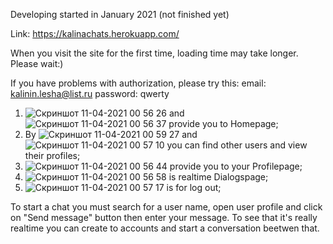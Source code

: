 Developing started in January 2021 (not finished yet)

Link: https://kalinachats.herokuapp.com/

When you visit the site for the first time, loading time may take longer. Please wait:)

If you have problems with authorization, please try this:
email:
kalinin.lesha@list.ru
password:
qwerty

1. ![Скриншот 11-04-2021 00 56 26](https://user-images.githubusercontent.com/73401289/114286644-e84f9680-9a60-11eb-95c9-9bbce1dd6d37.png) and ![Скриншот 11-04-2021 00 56 37](https://user-images.githubusercontent.com/73401289/114286651-fbfafd00-9a60-11eb-915e-f2b8b010cd50.png) provide you to Homepage;
2. By ![Скриншот 11-04-2021 00 59 27](https://user-images.githubusercontent.com/73401289/114286671-2ea4f580-9a61-11eb-8f68-3b0a33e3278c.png) and ![Скриншот 11-04-2021 00 57 10](https://user-images.githubusercontent.com/73401289/114286681-3a90b780-9a61-11eb-831e-e0f8ef293e4b.png) you can find other users and view their profiles;
3. ![Скриншот 11-04-2021 00 56 44](https://user-images.githubusercontent.com/73401289/114286707-7a579f00-9a61-11eb-9bcd-053d239c4d61.png) provide you to your Profilepage;
4. ![Скриншот 11-04-2021 00 56 58](https://user-images.githubusercontent.com/73401289/114286719-90655f80-9a61-11eb-992b-ee1920fdde93.png) is realtime Dialogspage;
5. ![Скриншот 11-04-2021 00 57 17](https://user-images.githubusercontent.com/73401289/114286730-aa9f3d80-9a61-11eb-989c-bdf45c732eda.png) is for log out;

To start a chat you must search for a user name, open user profile and click on "Send message" button then enter your message.
To see that it's really realtime you can create to accounts and start a conversation beetwen that.
